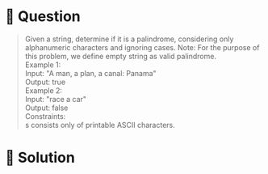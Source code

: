 # :crystal_ball: Question

> Given a string, determine if it is a palindrome, considering only alphanumeric characters and ignoring cases.
> Note: For the purpose of this problem, we define empty string as valid palindrome.  
> Example 1:  
> Input: "A man, a plan, a canal: Panama"  
> Output: true  
> Example 2:  
> Input: "race a car"  
> Output: false  
> Constraints:  
> s consists only of printable ASCII characters.  

# :dragon: Solution

```
```

